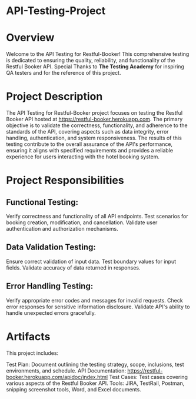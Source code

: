 # API-Testing-Project

# Overview
Welcome to the API Testing for Restful-Booker! This comprehensive testing is dedicated to ensuring the quality, reliability, and functionality of the Restful Booker API.
Special Thanks to **The Testing Academy** for inspiring QA testers and for the reference of this project.

# Project Description
The API Testing for Restful-Booker project focuses on testing the Restful Booker API hosted at https://restful-booker.herokuapp.com. The primary objective is to validate the correctness, functionality, and adherence to the standards of the API, covering aspects such as data integrity, error handling, authentication, and system responsiveness. The results of this testing contribute to the overall assurance of the API's performance, ensuring it aligns with specified requirements and provides a reliable experience for users interacting with the hotel booking system.

# Project Responsibilities

## Functional Testing:

Verify correctness and functionality of all API endpoints.
Test scenarios for booking creation, modification, and cancellation.
Validate user authentication and authorization mechanisms.

## Data Validation Testing:

Ensure correct validation of input data.
Test boundary values for input fields.
Validate accuracy of data returned in responses.

## Error Handling Testing:

Verify appropriate error codes and messages for invalid requests.
Check error responses for sensitive information disclosure.
Validate API's ability to handle unexpected errors gracefully.

# Artifacts
This project includes:

Test Plan: Document outlining the testing strategy, scope, inclusions, test environments, and schedule.
API Documentation: https://restful-booker.herokuapp.com/apidoc/index.html
Test Cases: Test cases covering various aspects of the Restful Booker API.
Tools: JIRA, TestRail, Postman, snipping screenshot tools, Word, and Excel documents.








